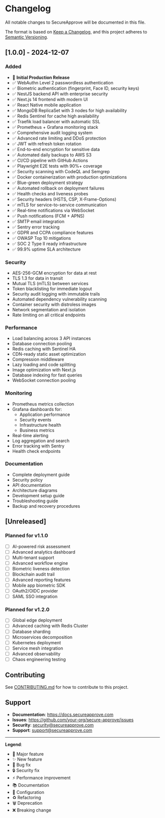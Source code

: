 # Changelog

All notable changes to SecureApprove will be documented in this file.

The format is based on [Keep a Changelog](https://keepachangelog.com/en/1.0.0/),
and this project adheres to [Semantic Versioning](https://semver.org/spec/v2.0.0.html).

## [1.0.0] - 2024-12-07

### Added
- 🎉 **Initial Production Release**
- ✅ WebAuthn Level 2 passwordless authentication
- ✅ Biometric authentication (fingerprint, Face ID, security keys)
- ✅ NestJS backend API with enterprise security
- ✅ Next.js 14 frontend with modern UI
- ✅ React Native mobile application
- ✅ MongoDB ReplicaSet with 3 nodes for high availability
- ✅ Redis Sentinel for cache high availability
- ✅ Traefik load balancer with automatic SSL
- ✅ Prometheus + Grafana monitoring stack
- ✅ Comprehensive audit logging system
- ✅ Advanced rate limiting and DDoS protection
- ✅ JWT with refresh token rotation
- ✅ End-to-end encryption for sensitive data
- ✅ Automated daily backups to AWS S3
- ✅ CI/CD pipeline with GitHub Actions
- ✅ Playwright E2E tests with 90%+ coverage
- ✅ Security scanning with CodeQL and Semgrep
- ✅ Docker containerization with production optimizations
- ✅ Blue-green deployment strategy
- ✅ Automated rollback on deployment failures
- ✅ Health checks and liveness probes
- ✅ Security headers (HSTS, CSP, X-Frame-Options)
- ✅ mTLS for service-to-service communication
- ✅ Real-time notifications via WebSocket
- ✅ Push notifications (FCM + APNS)
- ✅ SMTP email integration
- ✅ Sentry error tracking
- ✅ GDPR and CCPA compliance features
- ✅ OWASP Top 10 mitigations
- ✅ SOC 2 Type II ready infrastructure
- ✅ 99.9% uptime SLA architecture

### Security
- AES-256-GCM encryption for data at rest
- TLS 1.3 for data in transit
- Mutual TLS (mTLS) between services
- Token blacklisting for immediate logout
- Security audit logging with immutable trails
- Automated dependency vulnerability scanning
- Container security with distroless images
- Network segmentation and isolation
- Rate limiting on all critical endpoints

### Performance
- Load balancing across 3 API instances
- Database connection pooling
- Redis caching with Sentinel HA
- CDN-ready static asset optimization
- Compression middleware
- Lazy loading and code splitting
- Image optimization with Next.js
- Database indexing for fast queries
- WebSocket connection pooling

### Monitoring
- Prometheus metrics collection
- Grafana dashboards for:
  - Application performance
  - Security events
  - Infrastructure health
  - Business metrics
- Real-time alerting
- Log aggregation and search
- Error tracking with Sentry
- Health check endpoints

### Documentation
- Complete deployment guide
- Security policy
- API documentation
- Architecture diagrams
- Development setup guide
- Troubleshooting guide
- Backup and recovery procedures

## [Unreleased]

### Planned for v1.1.0
- [ ] AI-powered risk assessment
- [ ] Advanced analytics dashboard
- [ ] Multi-tenant support
- [ ] Advanced workflow engine
- [ ] Biometric liveness detection
- [ ] Blockchain audit trail
- [ ] Advanced reporting features
- [ ] Mobile app biometric SDK
- [ ] OAuth2/OIDC provider
- [ ] SAML SSO integration

### Planned for v1.2.0
- [ ] Global edge deployment
- [ ] Advanced caching with Redis Cluster
- [ ] Database sharding
- [ ] Microservices decomposition
- [ ] Kubernetes deployment
- [ ] Service mesh integration
- [ ] Advanced observability
- [ ] Chaos engineering testing

## Contributing

See [CONTRIBUTING.md](CONTRIBUTING.md) for how to contribute to this project.

## Support

- **Documentation**: https://docs.secureapprove.com
- **Issues**: https://github.com/your-org/secure-approve/issues
- **Security**: security@secureapprove.com
- **Support**: support@secureapprove.com

---

**Legend**:
- 🎉 Major feature
- ✨ New feature
- 🐛 Bug fix
- 🔒 Security fix
- ⚡ Performance improvement
- 📚 Documentation
- 🔧 Configuration
- ♻️ Refactoring
- 🗑️ Deprecation
- ❌ Breaking change
